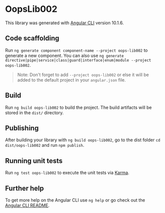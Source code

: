 # OopsLib002

This library was generated with [Angular CLI](https://github.com/angular/angular-cli) version 10.1.6.

## Code scaffolding

Run `ng generate component component-name --project oops-lib002` to generate a new component. You can also use `ng generate directive|pipe|service|class|guard|interface|enum|module --project oops-lib002`.
> Note: Don't forget to add `--project oops-lib002` or else it will be added to the default project in your `angular.json` file. 

## Build

Run `ng build oops-lib002` to build the project. The build artifacts will be stored in the `dist/` directory.

## Publishing

After building your library with `ng build oops-lib002`, go to the dist folder `cd dist/oops-lib002` and run `npm publish`.

## Running unit tests

Run `ng test oops-lib002` to execute the unit tests via [Karma](https://karma-runner.github.io).

## Further help

To get more help on the Angular CLI use `ng help` or go check out the [Angular CLI README](https://github.com/angular/angular-cli/blob/master/README.md).
